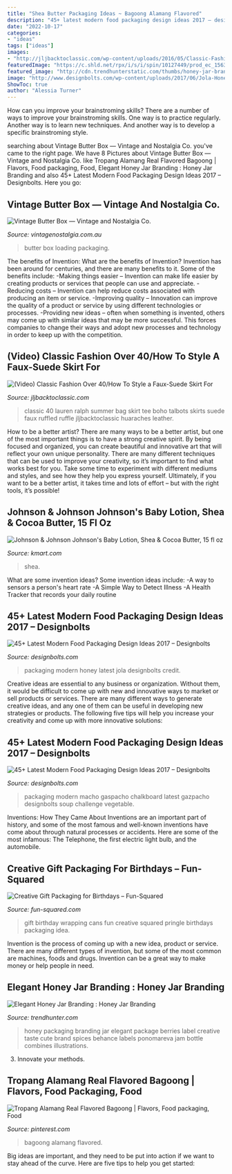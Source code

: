 ```yaml
---
title: "Shea Butter Packaging Ideas ~ Bagoong Alamang Flavored"
description: "45+ latest modern food packaging design ideas 2017 – designbolts"
date: "2022-10-17"
categories:
- "ideas"
tags: ["ideas"]
images:
- "http://jljbacktoclassic.com/wp-content/uploads/2016/05/Classic-Fashion-Over-40-Over-50-Boho-Style-Talbots-White-Ruffle-Tee-Ralph-Lauren-Bag.png"
featuredImage: "https://c.shld.net/rpx/i/s/i/spin/10127449/prod_ec_1563450302??hei=64&amp;wid=64&amp;qlt=50"
featured_image: "http://cdn.trendhunterstatic.com/thumbs/honey-jar-branding.jpeg"
image: "http://www.designbolts.com/wp-content/uploads/2017/06/Jola-Honey-Packaging-Design-2.jpg"
ShowToc: true
author: "Alessia Turner"
---
```



How can you improve your brainstroming skills?
There are a number of ways to improve your brainstroming skills. One way is to practice regularly. Another way is to learn new techniques. And another way is to develop a specific brainstroming style.

	

		
searching about Vintage Butter Box — Vintage and Nostalgia Co. you've came to the right page. We have 8 Pictures about Vintage Butter Box — Vintage and Nostalgia Co. like Tropang Alamang Real Flavored Bagoong | Flavors, Food packaging, Food, Elegant Honey Jar Branding : Honey Jar Branding and also 45+ Latest Modern Food Packaging Design Ideas 2017 – Designbolts. Here you go:
		
    
## Vintage Butter Box — Vintage And Nostalgia Co.

<img loading=lazy src="https://cdn.shopify.com/s/files/1/0060/5222/products/vintage_butter_box_cowlitz_brand_packaging_1024x1024.jpg?v=1315486747" onerror="this.onerror=null;this.src='https://tse2.mm.bing.net/th?id=OIP.50-8FF2YOYjB6KNVWpgIPQHaFP&amp;pid=15.1';" alt="Vintage Butter Box — Vintage and Nostalgia Co.">

_Source: vintagenostalgia.com.au_

>butter box loading packaging. 

	

The benefits of Invention: What are the benefits of Invention?
Invention has been around for centuries, and there are many benefits to it. Some of the benefits include: 
-Making things easier – Invention can make life easier by creating products or services that people can use and appreciate. 
-Reducing costs – Invention can help reduce costs associated with producing an item or service. 
-Improving quality – Innovation can improve the quality of a product or service by using different technologies or processes. 
-Providing new ideas – often when something is invented, others may come up with similar ideas that may be more successful. This forces companies to change their ways and adopt new processes and technology in order to keep up with the competition.

    
## (Video) Classic Fashion Over 40/How To Style A Faux-Suede Skirt For

<img loading=lazy src="http://jljbacktoclassic.com/wp-content/uploads/2016/05/Classic-Fashion-Over-40-Over-50-Boho-Style-Talbots-White-Ruffle-Tee-Ralph-Lauren-Bag.png" onerror="this.onerror=null;this.src='https://tse2.mm.bing.net/th?id=OIP.0dr1OU_j5lsK90q30yXkZgHaLa&amp;pid=15.1';" alt="(Video) Classic Fashion Over 40/How To Style a Faux-Suede Skirt For">

_Source: jljbacktoclassic.com_

>classic 40 lauren ralph summer bag skirt tee boho talbots skirts suede faux ruffled ruffle jljbacktoclassic huaraches leather. 

	

How to be a better artist?
There are many ways to be a better artist, but one of the most important things is to have a strong creative spirit. By being focused and organized, you can create beautiful and innovative art that will reflect your own unique personality. There are many different techniques that can be used to improve your creativity, so it’s important to find what works best for you. Take some time to experiment with different mediums and styles, and see how they help you express yourself. Ultimately, if you want to be a better artist, it takes time and lots of effort – but with the right tools, it’s possible!

    
## Johnson &amp; Johnson Johnson&#039;s Baby Lotion, Shea &amp; Cocoa Butter, 15 Fl Oz

<img loading=lazy src="https://c.shld.net/rpx/i/s/i/spin/10127449/prod_ec_1563450302??hei=64&amp;wid=64&amp;qlt=50" onerror="this.onerror=null;this.src='https://tse4.mm.bing.net/th?id=OIP.ccP2DrMRuya-YuUYB0d9zwHaHa&amp;pid=15.1';" alt="Johnson &amp; Johnson Johnson&#039;s Baby Lotion, Shea &amp; Cocoa Butter, 15 fl oz">

_Source: kmart.com_

>shea. 

	

What are some invention ideas?
Some invention ideas include:
-A way to sensors a person's heart rate 
-A Simple Way to Detect Illness 
-A Health Tracker that records your daily routine

    
## 45+ Latest Modern Food Packaging Design Ideas 2017 – Designbolts

<img loading=lazy src="http://www.designbolts.com/wp-content/uploads/2017/06/Jola-Honey-Packaging-Design-2.jpg" onerror="this.onerror=null;this.src='https://tse4.mm.bing.net/th?id=OIP.cI8xGMUL6zpzUiBEy9SzugHaFU&amp;pid=15.1';" alt="45+ Latest Modern Food Packaging Design Ideas 2017 – Designbolts">

_Source: designbolts.com_

>packaging modern honey latest jola designbolts credit. 

	

Creative ideas are essential to any business or organization. Without them, it would be difficult to come up with new and innovative ways to market or sell products or services. There are many different ways to generate creative ideas, and any one of them can be useful in developing new strategies or products. The following five tips will help you increase your creativity and come up with more innovative solutions: 

    
## 45+ Latest Modern Food Packaging Design Ideas 2017 – Designbolts

<img loading=lazy src="http://www.designbolts.com/wp-content/uploads/2017/06/macho-gaspacho-Packaging-Design.jpg" onerror="this.onerror=null;this.src='https://tse2.mm.bing.net/th?id=OIP.l0SqvzVaKgsQz7O0u9ZMRwHaFP&amp;pid=15.1';" alt="45+ Latest Modern Food Packaging Design Ideas 2017 – Designbolts">

_Source: designbolts.com_

>packaging modern macho gaspacho chalkboard latest gazpacho designbolts soup challenge vegetable. 

	

Inventions: How They Came About
Inventions are an important part of history, and some of the most famous and well-known inventions have come about through natural processes or accidents. Here are some of the most infamous: The Telephone, the first electric light bulb, and the automobile.

    
## Creative Gift Packaging For Birthdays – Fun-Squared

<img loading=lazy src="https://fun-squared.com/wp-content/uploads/2017/03/Gift-Wrapping-With-Pringle-Cans.png" onerror="this.onerror=null;this.src='https://tse2.mm.bing.net/th?id=OIP.prGwL0Fb0LUt9mL5NIJ75wHaSh&amp;pid=15.1';" alt="Creative Gift Packaging for Birthdays – Fun-Squared">

_Source: fun-squared.com_

>gift birthday wrapping cans fun creative squared pringle birthdays packaging idea. 

	

Invention is the process of coming up with a new idea, product or service. There are many different types of invention, but some of the most common are machines, foods and drugs. Invention can be a great way to make money or help people in need.

    
## Elegant Honey Jar Branding : Honey Jar Branding

<img loading=lazy src="http://cdn.trendhunterstatic.com/thumbs/honey-jar-branding.jpeg" onerror="this.onerror=null;this.src='https://tse3.mm.bing.net/th?id=OIP.TEad6_4uTJSzIFyvUZHekQHaHa&amp;pid=15.1';" alt="Elegant Honey Jar Branding : Honey Jar Branding">

_Source: trendhunter.com_

>honey packaging branding jar elegant package berries label creative taste cute brand spices behance labels ponomareva jam bottle combines illustrations. 

	

3. Innovate your methods.

    
## Tropang Alamang Real Flavored Bagoong | Flavors, Food Packaging, Food

<img loading=lazy src="https://i.pinimg.com/736x/8f/19/f1/8f19f10165c105495eef2e6d5cb31073.jpg" onerror="this.onerror=null;this.src='https://tse3.mm.bing.net/th?id=OIP.w1otROED6NPkBvvOcqdH5QHaNE&amp;pid=15.1';" alt="Tropang Alamang Real Flavored Bagoong | Flavors, Food packaging, Food">

_Source: pinterest.com_

>bagoong alamang flavored. 

	

Big ideas are important, and they need to be put into action if we want to stay ahead of the curve. Here are five tips to help you get started: 

